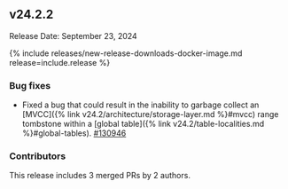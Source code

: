## v24.2.2

Release Date: September 23, 2024

{% include releases/new-release-downloads-docker-image.md release=include.release %}

<h3 id="v24-2-2-bug-fixes">Bug fixes</h3>

- Fixed a bug that could result in the inability to garbage collect an [MVCC]({% link v24.2/architecture/storage-layer.md %}#mvcc) range tombstone within a [global table]({% link v24.2/table-localities.md %}#global-tables). [#130946][#130946]

<div class="release-note-contributors" markdown="1">

<h3 id="v24-2-2-contributors">Contributors</h3>

This release includes 3 merged PRs by 2 authors.

</div>

[#130946]: https://github.com/cockroachdb/cockroach/pull/130946